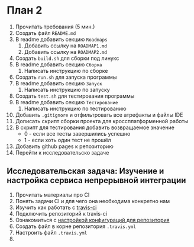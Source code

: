 # План 2
1. Прочитать требования (5 мин.)
2. Создать файл `README.md`
3. В readme добавить секцию `Roadmaps`
   1. Добавить ссылку на `ROADMAP1.md`
   2. Добавить ссылку на `ROADMAP2.md`
4. Создать `build.sh` для сборки под линукс
5. В readme добавить секцию `Сборка`
   1. Написать инструкцию по сборке
6. Создать `run.sh` для запуска программы
7. В readme добавить секцию `Запуск`
   1. Написать инструкцию по запуску
8. Создать `test.sh` для тестирования программы
9. В readme добавить секцию `Тестирование`
   1. Написать инструкцию по тестированию
10. Добавить `.gitignore` и отфильтровать все атрефакты и файлы IDE
11. Дописать скрипт сборки проекта для кроссплатформенной работы
12. В скрипт для тестирования добавить возвращаемое значение
    - 0 - если все тесты завершились успешно
    - 1 - если хоть один тест не прошёл
10. Добавить github pages к репозиторию
13. Перейти к исследовательско задаче


## Исследовательская задача: Изучение и настройка сервиса непрерывной интеграции
1. Прочитать материалы про CI
2. Понять задачи CI и для чего она необходима конкретно нам
3. Изучить как работать с [travis-ci](https://blog.travis-ci.com/2019-05-30-setting-up-a-ci-cd-process-on-github)
4. Подключить репозиторий к travis-ci
5. Ознакомиться с [настройкой конфигураций для репозитория](https://docs.travis-ci.com/user/customizing-the-build/)
6. Создать файл в корне репозитория `.travis.yml`
7. Настроить файл `.travis.yml`
8. 

